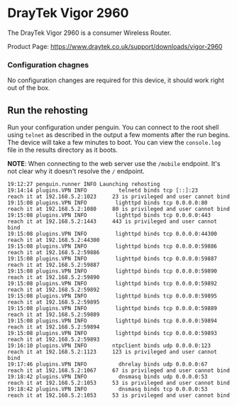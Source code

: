 # DrayTek Vigor 2960

The DrayTek Vigor 2960 is a consumer Wireless Router.

Product Page: https://www.draytek.co.uk/support/downloads/vigor-2960


### Configuration chagnes
No configuration changes are required for this device, it should work right out of the box.


## Run the rehosting

Run your configuration under penguin. You can connect to the root shell using `telnet` as described in the output a few moments after the run begins. The device will take a few minutes to boot. You can view the `console.log` file in the results directory as it boots.

**NOTE**: When connecting to the web server use the `/mobile` endpoint. It's not clear why it doesn't resolve the `/` endpoint.

```
19:12:27 penguin.runner INFO Launching rehosting
19:14:14 plugins.VPN INFO          telnetd binds tcp [::]:23          reach it at 192.168.5.2:1023     23 is privileged and user cannot bind
19:15:08 plugins.VPN INFO         lighttpd binds tcp 0.0.0.0:80       reach it at 192.168.5.2:1080     80 is privileged and user cannot bind
19:15:08 plugins.VPN INFO         lighttpd binds tcp 0.0.0.0:443      reach it at 192.168.5.2:1443     443 is privileged and user cannot bind
19:15:08 plugins.VPN INFO         lighttpd binds tcp 0.0.0.0:44300    reach it at 192.168.5.2:44300    
19:15:08 plugins.VPN INFO         lighttpd binds tcp 0.0.0.0:59886    reach it at 192.168.5.2:59886    
19:15:08 plugins.VPN INFO         lighttpd binds tcp 0.0.0.0:59887    reach it at 192.168.5.2:59887    
19:15:08 plugins.VPN INFO         lighttpd binds tcp 0.0.0.0:59890    reach it at 192.168.5.2:59890    
19:15:08 plugins.VPN INFO         lighttpd binds tcp 0.0.0.0:59892    reach it at 192.168.5.2:59892    
19:15:08 plugins.VPN INFO         lighttpd binds tcp 0.0.0.0:59895    reach it at 192.168.5.2:59895    
19:15:08 plugins.VPN INFO         lighttpd binds tcp 0.0.0.0:59889    reach it at 192.168.5.2:59889    
19:15:08 plugins.VPN INFO         lighttpd binds tcp 0.0.0.0:59894    reach it at 192.168.5.2:59894    
19:15:08 plugins.VPN INFO         lighttpd binds tcp 0.0.0.0:59893    reach it at 192.168.5.2:59893    
19:16:10 plugins.VPN INFO        ntpclient binds udp 0.0.0.0:123      reach it at 192.168.5.2:1123     123 is privileged and user cannot bind
19:17:46 plugins.VPN INFO          dhrelay binds udp 0.0.0.0:67       reach it at 192.168.5.2:1067     67 is privileged and user cannot bind
19:18:42 plugins.VPN INFO          dnsmasq binds udp 0.0.0.0:53       reach it at 192.168.5.2:1053     53 is privileged and user cannot bind
19:18:42 plugins.VPN INFO          dnsmasq binds tcp 0.0.0.0:53       reach it at 192.168.5.2:1053     53 is privileged and user cannot bind
```

